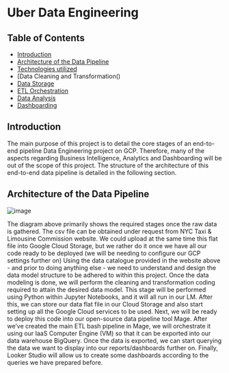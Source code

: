 # Uber Data Engineering 

## Table of Contents

- [Introduction](#introduction)
- [Architecture of the Data Pipeline](architecture-of-the-data-pipeline)
- [Technologies utilized]()
- [Data Cleaning and Transformation()
- [Data Storage]()
- [ETL Orchestration]()
- [Data Analysis]()
- [Dashboarding]()


## Introduction

The main purpose of this project is to detail the core stages of an end-to-end pipeline Data Engineering project on GCP. Therefore, many of the aspects regarding Business Intelligence, Analytics and Dashboarding will be out of the scope of this project.
The structure of the architecture of this end-to-end data pipeline is detailed in the following section. 

## Architecture of the Data Pipeline

![image](https://github.com/GBlanch/Data-Engineering/assets/136500426/9133fc2a-a684-4d97-9260-8792304b2838)

The diagram above primarily shows the required stages once the raw data is gathered.  The csv file can be obtained under request from NYC Taxi & Limousine Commission website. We could upload at the same time this flat file into Google Cloud Storage, but we rather do it once we have all our code ready to be deployed (we will be needing to configure our GCP settings further on)
Using the data catalogue provided in the website above - and prior to doing anything else -  we need to understand and design the data model structure to be adhered to within this project.
Once the data modeling is done, we will perform the cleaning and transformation coding required to attain the desired data model. This stage will be performed using Python within Jupyter Notebooks, and it will all run in our LM.
After this, we can store our data flat file in our Cloud Storage and also start setting up all the Google Cloud services to be used. 
Next, we will be ready to deploy this code into our open-source data pipeline tool Mage. After we’ve created the main ETL bash pipeline in Mage, we will orchestrate it using our IaaS Computer Engine (VM) so that it can be exported into our data warehouse BigQuery.
Once the data is exported, we can start querying the data we want to display into our reports/dashboards further on.
Finally, Looker Studio will allow us to create some dashboards according to the queries we have prepared before.




